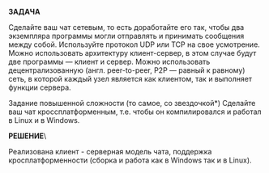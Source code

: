 **ЗАДАЧА**

Сделайте ваш чат сетевым, то есть доработайте его так, чтобы два экземпляра программы могли отправлять и принимать сообщения между собой.
Используйте протокол UDP или TCP на свое усмотрение.
Можно использовать архитектуру клиент-сервер, в этом случае будут две программы — клиент и сервер.
Можно использовать децентрализованную (англ. peer-to-peer, P2P — равный к равному) сеть, в которой каждый узел является как клиентом, так и выполняет функции сервера.

Задание повышенной сложности (то самое, со звездочкой*)
Сделайте ваш чат кроссплатформенным, т.е. чтобы он компилировался и работал в Linux и в Windows.

**РЕШЕНИЕ**\

Реализована клиент - серверная модель чата, поддержка кросплатформенности (сборка и работа как в Windows так и в Linux).
